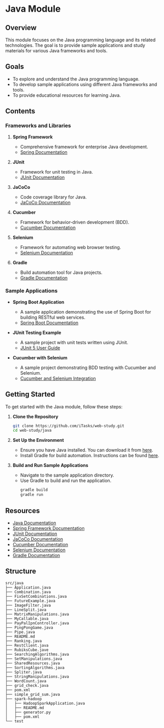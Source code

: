 # Java Module

## Overview

This module focuses on the Java programming language and its related technologies. The goal is to provide sample applications and study materials for various Java frameworks and tools.

## Goals

- To explore and understand the Java programming language.
- To develop sample applications using different Java frameworks and tools.
- To provide educational resources for learning Java.

## Contents

### Frameworks and Libraries

1. **Spring Framework**
   - Comprehensive framework for enterprise Java development.
   - [Spring Documentation](https://spring.io/projects/spring-framework)

2. **JUnit**
   - Framework for unit testing in Java.
   - [JUnit Documentation](https://junit.org/junit5/)

3. **JaCoCo**
   - Code coverage library for Java.
   - [JaCoCo Documentation](https://www.jacoco.org/jacoco/)

4. **Cucumber**
   - Framework for behavior-driven development (BDD).
   - [Cucumber Documentation](https://cucumber.io/docs/guides/10-minute-tutorial/)

5. **Selenium**
   - Framework for automating web browser testing.
   - [Selenium Documentation](https://www.selenium.dev/documentation/en/)

6. **Gradle**
   - Build automation tool for Java projects.
   - [Gradle Documentation](https://docs.gradle.org/current/userguide/userguide.html)

### Sample Applications

- **Spring Boot Application**
  - A sample application demonstrating the use of Spring Boot for building RESTful web services.
  - [Spring Boot Documentation](https://spring.io/projects/spring-boot)

- **JUnit Testing Example**
  - A sample project with unit tests written using JUnit.
  - [JUnit 5 User Guide](https://junit.org/junit5/docs/current/user-guide/)

- **Cucumber with Selenium**
  - A sample project demonstrating BDD testing with Cucumber and Selenium.
  - [Cucumber and Selenium Integration](https://cucumber.io/docs/guides/browser-automation/)

## Getting Started

To get started with the Java module, follow these steps:

1. **Clone the Repository**
   ```bash
   git clone https://github.com/iTasks/web-study.git
   cd web-study/java
   ```

2. **Set Up the Environment**
   - Ensure you have Java installed. You can download it from [here](https://www.oracle.com/java/technologies/javase-jdk11-downloads.html).
   - Install Gradle for build automation. Instructions can be found [here](https://gradle.org/install/).

3. **Build and Run Sample Applications**
   - Navigate to the sample application directory.
   - Use Gradle to build and run the application.
     ```bash
     gradle build
     gradle run
     ```

## Resources

- [Java Documentation](https://docs.oracle.com/en/java/)
- [Spring Framework Documentation](https://spring.io/projects/spring-framework)
- [JUnit Documentation](https://junit.org/junit5/)
- [JaCoCo Documentation](https://www.jacoco.org/jacoco/)
- [Cucumber Documentation](https://cucumber.io/docs/guides/10-minute-tutorial/)
- [Selenium Documentation](https://www.selenium.dev/documentation/en/)
- [Gradle Documentation](https://docs.gradle.org/current/userguide/userguide.html)

## Structure

```
src/java
├── Application.java
├── Combination.java
├── FixSetCombinations.java
├── FutureExample.java
├── ImageFilter.java
├── LineSplit.java
├── MatrixManipulations.java
├── MyCallable.java
├── PayPalIpnController.java
├── PingPongGame.java
├── Pipe.java
├── README.md
├── Ranking.java
├── RestClient.java
├── RubiksCube.jave
├── SearchingAlgorithms.java
├── SetManipulations.java
├── SharedResources.java
├── SortingAlgorithms.java
├── Spliter.java
├── StringManipulations.java
├── WordCount.java
├── grid_check.java
├── pom.xml
├── simple_grid_sum.java
├── spark-hadoop
│   ├── HadoopSparkApplication.java
│   ├── README.md
│   ├── generator.py
│   ├── pom.xml
└── test
```
